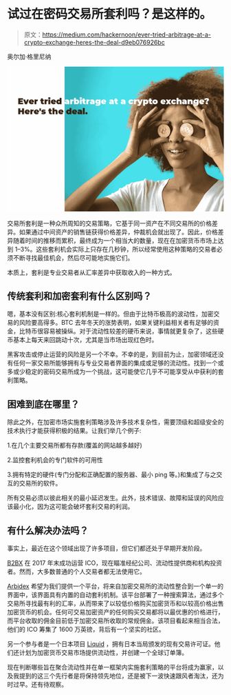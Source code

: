 # 试过在密码交易所套利吗？是这样的。

> 原文：<https://medium.com/hackernoon/ever-tried-arbitrage-at-a-crypto-exchange-heres-the-deal-d9eb076926bc>

奥尔加·格里尼纳

![](img/8985cf75af5f60810945061dfcd59f5d.png)

交易所套利是一种众所周知的交易策略，它基于同一资产在不同交易所的价格差异。如果通过中间资产的销售链获得价格差异，仲裁机会就出现了。因此，价格差异随着时间的推移而累积，最终成为一个相当大的数量，现在在加密货币市场上达到 1–3%。这些套利机会实际上只存在几秒钟，所以经常使用这种策略的交易者必须不断寻找最佳机会，然后尽可能地实施它们。

本质上，套利是专业交易者从汇率差异中获取收入的一种方式。

## 传统套利和加密套利有什么区别吗？

嗯，基本没有区别:核心套利机制是一样的。但由于比特币极高的波动性，加密交易的风险要高得多。BTC 去年冬天的涨势表明，如果关键利益相关者有足够的资金，比特币很容易被操纵。对于流动性较差的硬币来说，事情就更复杂了，这些硬币基本上每天来回跳动十次，尤其是当市场出现红色时。

黑客攻击或停止运营的风险是另一个不幸。不幸的是，到目前为止，加密领域还没有任何一家交易所能够拥有与专业交易者界面的集成或足够的流动性。找到一个或多或少稳定的密码交易所成为一个挑战，这可能使它几乎不可能享受从中获利的套利策略。

## 困难到底在哪里？

除此之外，在加密市场实施套利策略涉及许多技术复杂性，需要顶级和超级安全的技术执行才能获得积极的结果。让我们举几个例子:

1.在几个主要交易所都有存款(覆盖的网站越多越好)

2.监控套利机会的专门软件的可用性

3.拥有特定的硬件(专门分配和正确配置的服务器、最小 ping 等。)和集成了与之交互的交易所的软件。

所有交易必须以彼此相关的最小延迟发生。此外，技术错误、故障和延误的风险应该最小化，因为这可能会破坏套利交易的利润。

## 有什么解决办法吗？

事实上，最近在这个领域出现了许多项目，但它们都还处于早期开发阶段。

[B2BX](https://www.b2bx.pro/) 在 2017 年末成功运营 ICO，现在瞄准经纪公司、流动性提供商和机构投资者。然而，大多数普通的个人交易者都无法使用它。

[Arbidex](https://arbidex.uk.com/) 希望为我们提供一个平台，将来自加密交易所的流动性整合到一个单一的界面中，该界面具有内置的自动套利机制。该平台部署了一种搜索算法，通过多个交易所寻找最有利的汇率，从而带来了以较低价格购买加密货币和以较高价格出售加密货币的机会。任何可交易加密资产的任何购买交易都将以最优惠的价格进行，而平台收取的佣金目前低于加密交易所收取的常规佣金。该项目看起来相当合法，他们的 ICO 筹集了 1600 万英镑，背后有一个坚实的社区。

另一个参与者是一个日本项目 [Liquid](https://liquid.plus/) ，拥有日本当局颁发的现有交易许可证。他们还计划为加密货币交易市场提供流动性，并创建一个全球订单簿。

现在判断哪些旨在聚合流动性并在单一框架内实施套利策略的平台将成为赢家，以及我提到的这三个先行者是将保持领先地位，还是被下一波快速跟风者淘汰，还为时过早。还有待观察。